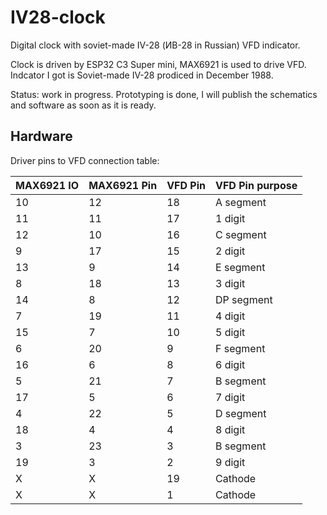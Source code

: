 # IV28-clock
Digital clock with soviet-made IV-28 (ИВ-28 in Russian) VFD indicator.

Clock is driven by ESP32 C3 Super mini, MAX6921 is used to drive VFD. Indcator I got is Soviet-made IV-28 prodiced in December 1988.

Status: work in progress. Prototyping is done, I will publish the schematics and software as soon as it is ready.

## Hardware

Driver pins to VFD connection table:

MAX6921 IO | MAX6921 Pin | VFD Pin | VFD Pin purpose
--- | --- | --- | --- 
10  |  12 | 18 | A segment
11  |  11 | 17 | 1 digit
12  |  10 | 16 | C segment
9   |  17 | 15 | 2 digit
13  |   9 | 14 | E segment
8   |  18 | 13 | 3 digit
14  |   8 | 12 | DP segment
7   |  19 | 11 | 4 digit
15  |   7 | 10 | 5 digit
6   |  20 | 9  | F segment
16  |   6 | 8  | 6 digit
5   |  21 | 7  | B segment
17  |   5 | 6  | 7 digit
4   |  22 | 5  | D segment
18  |   4 | 4  | 8 digit
3   |  23 | 3  | B segment
19  |   3 | 2  | 9 digit
X   |  X  | 19 | Cathode
X   |  X  | 1  | Cathode
